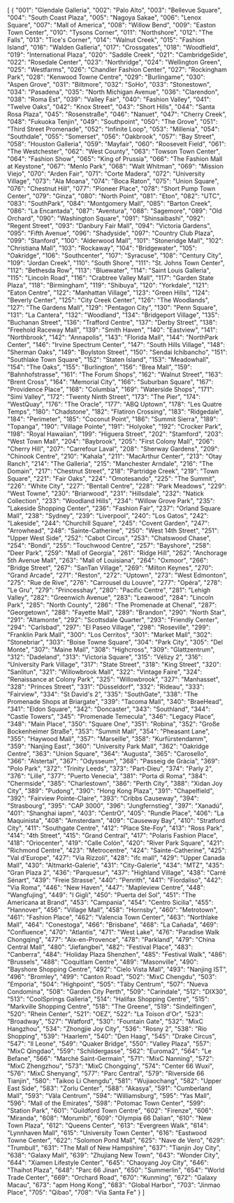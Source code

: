 [
  {
    "001": "Glendale Galleria", 
    "002": "Palo Alto", 
    "003": "Bellevue Square", 
    "004": "South Coast Plaza", 
    "005": "Nagoya Sakae", 
    "006": "Lenox Square", 
    "007": "Mall of America", 
    "008": "Willow Bend", 
    "009": "Easton Town Center", 
    "010": "Tysons Corner", 
    "011": "Northshore", 
    "012": "The Falls", 
    "013": "Tice's Corner", 
    "014": "Walnut Creek", 
    "015": "Fashion Island", 
    "016": "Walden Galleria", 
    "017": "Crossgates", 
    "018": "Woodfield", 
    "019": "International Plaza", 
    "020": "Saddle Creek", 
    "021": "CambridgeSide", 
    "022": "Rosedale Center", 
    "023": "Northridge", 
    "024": "Wellington Green", 
    "025": "Westfarms", 
    "026": "Chandler Fashion Center", 
    "027": "Rockingham Park", 
    "028": "Kenwood Towne Centre", 
    "029": "Burlingame", 
    "030": "Aspen Grove", 
    "031": "Biltmore", 
    "032": "SoHo", 
    "033": "Stonestown", 
    "034": "Pasadena", 
    "035": "North Michigan Avenue", 
    "036": "Clarendon", 
    "038": "Roma Est", 
    "039": "Valley Fair", 
    "040": "Fashion Valley", 
    "041": "Twelve Oaks", 
    "042": "Knox Street", 
    "043": "Short Hills", 
    "044": "Santa Rosa Plaza", 
    "045": "Rosenstraße", 
    "046": "Nanuet", 
    "047": "Cherry Creek", 
    "048": "Fukuoka Tenjin", 
    "049": "Southpoint", 
    "050": "The Grove", 
    "051": "Third Street Promenade", 
    "052": "Infinite Loop", 
    "053": "Millenia", 
    "054": "Southdale", 
    "055": "Somerset", 
    "056": "Oakbrook", 
    "057": "Bay Street", 
    "058": "Houston Galleria", 
    "059": "Mayfair", 
    "060": "Roosevelt Field", 
    "061": "The Westchester", 
    "062": "West County", 
    "063": "Towson Town Center", 
    "064": "Fashion Show", 
    "065": "King of Prussia", 
    "066": "The Fashion Mall at Keystone", 
    "067": "Menlo Park", 
    "068": "Walt Whitman", 
    "069": "Mission Viejo", 
    "070": "Arden Fair", 
    "071": "Corte Madera", 
    "072": "University Village", 
    "073": "Ala Moana", 
    "074": "Boca Raton", 
    "075": "Union Square", 
    "076": "Chestnut Hill", 
    "077": "Pioneer Place", 
    "078": "Short Pump Town Center", 
    "079": "Ginza", 
    "080": "North Point", 
    "081": "Eton", 
    "082": "UTC", 
    "083": "SouthPark", 
    "084": "Montgomery Mall", 
    "085": "Barton Creek", 
    "086": "La Encantada", 
    "087": "Aventura", 
    "088": "Sagemore", 
    "089": "Old Orchard", 
    "090": "Washington Square", 
    "091": "Shinsaibashi", 
    "092": "Regent Street", 
    "093": "Danbury Fair Mall", 
    "094": "Victoria Gardens", 
    "095": "Fifth Avenue", 
    "096": "Shadyside", 
    "097": "Country Club Plaza", 
    "099": "Stanford",
    "100": "Alderwood Mall", 
    "101": "Stoneridge Mall", 
    "102": "Christiana Mall", 
    "103": "Rockaway", 
    "104": "Bridgewater", 
    "105": "Oakridge", 
    "106": "Southcenter", 
    "107": "Syracuse", 
    "108": "Century City", 
    "109": "Jordan Creek", 
    "110": "South Shore", 
    "111": "St. Johns Town Center", 
    "112": "Bethesda Row", 
    "113": "Bluewater", 
    "114": "Saint Louis Galleria", 
    "115": "Lincoln Road", 
    "116": "Crabtree Valley Mall", 
    "117": "Garden State Plaza", 
    "118": "Birmingham", 
    "119": "Shibuya", 
    "120": "Yorkdale", 
    "121": "Eaton Centre", 
    "122": "Manhattan Village", 
    "123": "Green Hills", 
    "124": "Beverly Center", 
    "125": "City Creek Center", 
    "126": "The Woodlands", 
    "127": "The Gardens Mall", 
    "129": "Pentagon City", 
    "130": "Penn Square", 
    "131": "La Cantera", 
    "132": "Woodland", 
    "134": "Bridgeport Village", 
    "135": "Buchanan Street", 
    "136": "Trafford Centre", 
    "137": "Derby Street", 
    "138": "Freehold Raceway Mall", 
    "139": "Smith Haven", 
    "140": "Eastview", 
    "141": "Northbrook", 
    "142": "Annapolis", 
    "143": "Florida Mall", 
    "144": "NorthPark Center", 
    "146": "Irvine Spectrum Center", 
    "147": "South Hills Village", 
    "148": "Sherman Oaks", 
    "149": "Boylston Street", 
    "150": "Sendai Ichibancho", 
    "151": "Southlake Town Square", 
    "152": "Staten Island", 
    "153": "Meadowhall", 
    "154": "The Oaks", 
    "155": "Burlington", 
    "156": "Brea Mall", 
    "159": "Bahnhofstrasse", 
    "161": "The Forum Shops", 
    "162": "Walnut Street", 
    "163": "Brent Cross", 
    "164": "Memorial City", 
    "166": "Suburban Square", 
    "167": "Providence Place", 
    "168": "Columbia", 
    "169": "Waterside Shops", 
    "171": "Simi Valley", 
    "172": "Twenty Ninth Street", 
    "173": "The Pier", 
    "174": "WestQuay", 
    "176": "The Oracle", 
    "177": "ABQ Uptown", 
    "178": "Les Quatre Temps", 
    "180": "Chadstone", 
    "182": "Flatiron Crossing", 
    "183": "Ridgedale", 
    "184": "Perimeter", 
    "185": "Coconut Point", 
    "186": "Summit Sierra", 
    "189": "Topanga", 
    "190": "Village Pointe", 
    "191": "Holyoke", 
    "192": "Crocker Park", 
    "198": "Royal Hawaiian", 
    "199": "Higuera Street", 
    "202": "Stamford", 
    "203": "West Town Mall", 
    "204": "Baybrook", 
    "205": "First Colony Mall", 
    "206": "Cherry Hill", 
    "207": "Carrefour Laval", 
    "208": "Sherway Gardens", 
    "209": "Chinook Centre", 
    "210": "Kahala", 
    "211": "MacArthur Center", 
    "213": "Otay Ranch", 
    "214": "The Galleria", 
    "215": "Manchester Arndale", 
    "216": "The Domain", 
    "217": "Chestnut Street", 
    "218": "Partridge Creek", 
    "219": "Town Square", 
    "221": "Fair Oaks", 
    "224": "Omotesando", 
    "225": "The Summit", 
    "226": "White City", 
    "227": "Bentall Centre", 
    "228": "Park Meadows", 
    "229": "West Towne", 
    "230": "Briarwood", 
    "231": "Hillsdale", 
    "232": "Natick Collection", 
    "233": "Woodland Hills", 
    "234": "Willow Grove Park", 
    "235": "Lakeside Shopping Center", 
    "236": "Fashion Fair", 
    "237": "Orland Square Mall", 
    "238": "Sydney", 
    "239": "Liverpool", 
    "240": "Los Gatos", 
    "242": "Lakeside", 
    "244": "Churchill Square", 
    "245": "Covent Garden", 
    "247": "Arrowhead", 
    "248": "Sainte-Catherine", 
    "250": "West 14th Street", 
    "251": "Upper West Side", 
    "252": "Cabot Circus", 
    "253": "Chatswood Chase", 
    "254": "Bondi", 
    "255": "Touchwood Centre", 
    "257": "Bayshore", 
    "258": "Deer Park", 
    "259": "Mall of Georgia", 
    "261": "Ridge Hill", 
    "262": "Anchorage 5th Avenue Mall", 
    "263": "Mall of Louisiana", 
    "264": "Oxmoor", 
    "266": "Bridge Street", 
    "267": "SanTan Village", 
    "269": "Milton Keynes", 
    "270": "Grand Arcade", 
    "271": "Reston", 
    "272": "Uptown", 
    "273": "West Edmonton", 
    "275": "Rue de Rive", 
    "276": "Carrousel du Louvre", 
    "277": "Opéra", 
    "278": "Le Gru", 
    "279": "Princesshay", 
    "280": "Pacific Centre", 
    "281": "Lehigh Valley", 
    "282": "Greenwich Avenue", 
    "283": "Leawood", 
    "284": "Lincoln Park", 
    "285": "North County", 
    "286": "The Promenade at Chenal", 
    "287": "Georgetown", 
    "288": "Fayette Mall", 
    "289": "Brandon", 
    "290": "North Star", 
    "291": "Altamonte", 
    "292": "Scottsdale Quarter", 
    "293": "Friendly Center", 
    "294": "Carlsbad", 
    "297": "El Paseo Village", 
    "298": "Roseville", 
    "299": "Franklin Park Mall", 
    "300": "Los Cerritos", 
    "301": "Market Mall", 
    "302": "Stonebriar", 
    "303": "Boise Towne Square", 
    "304": "Park City", 
    "305": "Del Monte", 
    "307": "Maine Mall", 
    "308": "Highcross", 
    "309": "Glattzentrum", 
    "312": "Dadeland", 
    "313": "Victoria Square", 
    "315": "Vélizy 2", 
    "316": "University Park Village", 
    "317": "State Street", 
    "318": "King Street", 
    "320": "Sanlitun", 
    "321": "Willowbrook Mall", 
    "322": "Vintage Faire", 
    "324": "Renaissance at Colony Park", 
    "325": "Willowbrook", 
    "327": "Manhasset", 
    "328": "Princes Street", 
    "331": "Düsseldorf", 
    "332": "Rideau", 
    "333": "Fairview", 
    "334": "St David's 2", 
    "335": "SouthGate", 
    "338": "The Promenade Shops at Briargate", 
    "339": "Tacoma Mall", 
    "340": "BraeHead", 
    "341": "Eldon Square", 
    "342": "Doncaster", 
    "343": "Southland", 
    "344": "Castle Towers", 
    "345": "Promenade Temecula", 
    "346": "Legacy Place", 
    "348": "Main Place", 
    "350": "Square One", 
    "351": "Robina", 
    "352": "Große Bockenheimer Straße", 
    "353": "Summit Mall", 
    "354": "Pheasant Lane", 
    "355": "Haywood Mall", 
    "357": "Marseille", 
    "358": "Kurfürstendamm", 
    "359": "Nanjing East", 
    "360": "University Park Mall", 
    "362": "Oakridge Centre", 
    "363": "Union Square", 
    "364": "Augusta", 
    "365": "Carosello", 
    "366": "Alstertal", 
    "367": "Odysseum", 
    "368": "Passeig de Gràcia", 
    "369": "Polo Park", 
    "372": "Trinity Leeds", 
    "373": "Part-Dieu", 
    "374": "Parly 2", 
    "376": "Lille", 
    "377": "Puerto Venecia", 
    "381": "Porta di Roma", 
    "384": "Chermside", 
    "385": "Charlestown", 
    "386": "Perth City", 
    "388": "Xidan Joy City", 
    "389": "Pudong", 
    "390": "Hong Kong Plaza", 
    "391": "Chapelfield", 
    "392": "Fairview Pointe-Claire", 
    "393": "Cribbs Causeway", 
    "394": "Strasbourg", 
    "395": "CAP 3000", 
    "396": "Jungfernstieg", 
    "397": "Xanadú", 
    "401": "Shanghai iapm", 
    "403": "CentrO", 
    "405": "Rundle Place", 
    "406": "La Maquinista", 
    "408": "Amsterdam", 
    "409": "Causeway Bay", 
    "410": "Stratford City", 
    "411": "Southgate Centre", 
    "412": "Place Ste-Foy", 
    "413": "Ross Park", 
    "414": "4th Street", 
    "415": "Grand Central", 
    "417": "Polaris Fashion Place", 
    "418": "Oriocenter", 
    "419": "Calle Colón", 
    "420": "River Park Square", 
    "421": "Richmond Centre", 
    "423": "Metrocentre", 
    "424": "Sainte-Catherine", 
    "425": "Val d'Europe", 
    "427": "Via Rizzoli", 
    "428": "ifc mall", 
    "429": "Upper Canada Mall", 
    "430": "Altmarkt-Galerie", 
    "431": "City-Galerie", 
    "434": "MTZ", 
    "435": "Gran Plaza 2", 
    "436": "Parquesur", 
    "437": "Highland Village", 
    "438": "Carré Sénart", 
    "439": "Freie Strasse", 
    "440": "Penrith", 
    "441": "Fiordaliso", 
    "442": "Via Roma", 
    "446": "New Haven", 
    "447": "Mapleview Centre", 
    "448": "Wangfujing", 
    "449": "I Gigli", 
    "450": "Puerta del Sol", 
    "451": "The Americana at Brand", 
    "453": "Campania", 
    "454": "Centro Sicilia", 
    "455": "Hannover", 
    "456": "Village Mall", 
    "458": "Hornsby", 
    "460": "Metrotown", 
    "461": "Fashion Place", 
    "462": "Valencia Town Center", 
    "463": "Northlake Mall", 
    "464": "Conestoga", 
    "466": "Brisbane", 
    "468": "La Cañada", 
    "469": "Confluence", 
    "470": "Atlantis", 
    "471": "West Lake", 
    "476": "Paradise Walk Chongqing", 
    "477": "Aix-en-Provence", 
    "478": "Parkland", 
    "479": "China Central Mall", 
    "480": "Jiefangbei", 
    "482": "Festival Place", 
    "483": "Canberra", 
    "484": "Holiday Plaza Shenzhen", 
    "485": "Festival Walk", 
    "486": "Brussels", 
    "488": "Coquitlam Centre", 
    "489": "Masonville", 
    "490": "Bayshore Shopping Centre", 
    "492": "Cielo Vista Mall", 
    "493": "Nanjing IST", 
    "496": "Bromley", 
    "499": "Canton Road", 
    "502": "MixC Chengdu", 
    "503": "Emporia", 
    "504": "Highpoint", 
    "505": "Täby Centrum", 
    "507": "Nueva Condomina", 
    "508": "Garden City Perth", 
    "509": "Carindale", 
    "512": "DIX30", 
    "513": "CoolSprings Galleria", 
    "514": "Halifax Shopping Centre", 
    "515": "Markville Shopping Centre", 
    "518": "The Greene", 
    "519": "Sindelfingen", 
    "520": "Rhein Center", 
    "521": "OEZ", 
    "522": "La Toison d'Or", 
    "523": "Broadway", 
    "527": "Watford", 
    "530": "Fountain Gate", 
    "532": "MixC Hangzhou", 
    "534": "Zhongjie Joy City", 
    "536": "Rosny 2", 
    "538": "Río Shopping", 
    "539": "Haarlem", 
    "540": "Den Haag", 
    "545": "Drake Circus", 
    "547": "Il Leone", 
    "549": "Quaker Bridge", 
    "550": "Valley Plaza", 
    "557": "MixC Qingdao", 
    "559": "Schildergasse",
    "562": "Euroma2", 
    "564": "Le Befane", 
    "566": "Marché Saint-Germain", 
    "571": "MixC Nanning", 
    "572": "MixC Zhengzhou", 
    "573": "MixC Chongqing", 
    "574": "Center 66 Wuxi", 
    "576": "MixC Shenyang", 
    "577": "Parc Central", 
    "579": "Riverside 66 Tianjin", 
    "580": "Taikoo Li Chengdu", 
    "581": "Wujiaochang", 
    "582": "Upper East Side", 
    "583": "Zorlu Center", 
    "588": "Akasya", 
    "591": "Cumberland Mall", 
    "593": "Väla Centrum", 
    "594": "Williamsburg", 
    "595": "Yas Mall", 
    "596": "Mall of the Emirates", 
    "598": "Potomac Town Center", 
    "599": "Station Park", 
    "601": "Guildford Town Centre", 
    "602": "Firenze", 
    "606": "Miranda", 
    "608": "Morumbi", 
    "609": "Olympia 66 Dalian", 
    "610": "New Town Plaza", 
    "612": "Queens Center", 
    "613": "Evergreen Walk", 
    "614": "Lynnhaven Mall", 
    "615": "University Town Center", 
    "616": "Eastwood Towne Center", 
    "622": "Solomon Pond Mall", 
    "625": "Nave de Vero", 
    "629": "Trumbull", 
    "631": "The Mall of New Hampshire", 
    "637": "Tianjin Joy City", 
    "638": "Galaxy Mall", 
    "639": "Zhujiang New Town", 
    "643": "Wonder City", 
    "644": "Xiamen Lifestyle Center", 
    "645": "Chaoyang Joy City", 
    "646": "Thaihot Plaza", 
    "648": "Parc 66 Jinan", 
    "650": "Summerlin", 
    "654": "World Trade Center", 
    "669": "Orchard Road",
    "670": "Kunming", 
    "672": "Galaxy Macau", 
    "673": "apm Hong Kong", 
    "683": "Global Harbor", 
    "703": "Jinmao Place",
    "705": "Qibao", 
    "708": "Vía Santa Fe"
  }
]
